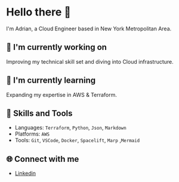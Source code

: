# Hello there 👋

I'm Adrian, a Cloud Engineer based in New York Metropolitan Area.

## 🔭 I'm currently working on

Improving my technical skill set and diving into Cloud infrastructure.

## 🌱 I'm currently learning

Expanding my expertise in AWS & Terraform.

## 💼 Skills and Tools 

- Languages: `Terraform`, `Python`, `Json`, `Markdown`
- Platforms: `AWS`
- Tools: `Git`, `VSCode`, `Docker`, `Spacelift`, `Marp` ,`Mermaid`

## 🌐 Connect with me
- [Linkedin](https://www.linkedin.com/in/adrianpenait/)